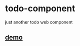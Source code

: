 # todo-component

just another todo web component

## [demo](https://gyopak.github.io/todo-component/)